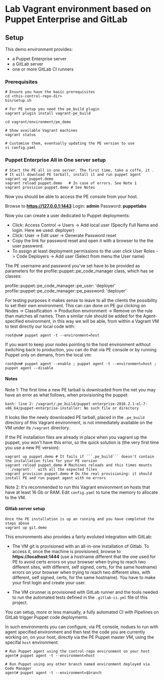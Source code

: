# Lab Vagrant environment based on Puppet Enterprise and GitLab

## Setup

This demo environment provides:

  - a Puppet Enterprise server
  - a GitLab server
  - one or more GitLab CI runners

### Prerequisites

    # Ensure you have the basic prerequisites
    cd <this-control-repo-dir>
    bin/setup.sh

    # For PE setup you need the pe_build plugin
    vagrant plugin install vagrant-pe_build

    cd vagrant/environment/pe_demo

    # Show available Vagrant machines
    vagrant status

    # Customise them, eventually updating the PE version to use
    vi config.yaml


### Puppet Enterprise All in One server setup

    # Start the PE all in one server. The first time, take a coffe, it .
    # It will download PE tarball, install it and run puppet agent 
    vagrant up puppet.demo
    vagrant reload puppet.demo   # In case of errors. See Note 1
    vagrant provision puppet.demo # See Notes

Now you should be able to access the PE console from your host.

Browse to **https://127.0.0.1:1443**
Login: **admin**
Password: **puppetlabs**

Now you can create a user dedicated to Puppet deployments:

  - Click: Access Control -> Users -> Add local user (Specify Full Name and login. Here we used: deployer)
  - Click: User -> Edit user -> Generate Password reset
  - Copy the link for password reset and open it with a browser to the the user password.
  - To assign at least deployment permissions to the user click User Roles -> Code Deployers -> Add user (Select from menu the User name)

The PE username and password you've set have to be provided as parameters for the profile::puppet::pe_code_manager class, which has se classes:

  profile::puppet::pe_code_manager::pe_user: 'deployer'
  profile::puppet::pe_code_manager::pe_password: 'deployer'

For testing purposes it makes sense to leave to all the clients the possibility to set their own environment.
This can can done on PE gui clicking on Nodes -> Classification -> Production environment -> Remove on the rule than matches all names.
Then a similar rule should be added for the Agent-specified environment, in this way we will be able, from within a Vagrant VM to test directly our local code with:

    root@vm# puppet agent -t --environment=host

If you want to keep your nodes pointing to the host environment without switching back to production, you can do that via PE console or by running Puppet only on demans, from the local vm:

    root@vm# puppet agent --enable ; puppet agent -t --environment=host ; puppet agent --disable


#### Notes

Note 1: The first time a new PE tarball is downloaded from the net you may have an error as what follows, when provisioning the puppet:

    bash: line 2: /vagrant/.pe_build/puppet-enterprise-2016.2.1-el-7-x86_64/puppet-enterprise-installer: No such file or directory

It looks like the newly downloaded PE tarball, placed in the ```.pe_build``` directory of this Vagrant environment, is not immediately available on the VM under its ```/vagrant``` directory.

If the PE installation files are already in place when you vagrant up the puppet, you won't have this error, so the quick solution is (the very first time you use a new PE version):

    vagrant up puppet.demo # It fails if ```.pe_build``` doesn't contain the installation files for your PE version
    vagrant reload puppet.demo # Machines reloads and this times mounts ```/vagrant``` with all the expected files
    vagrant provision puppet.demo # Do the real provisioning: it should install PE and run puppet agent with no errors


Note 2: It's recommended to run this Vagrant environment on hosts that have at least 16 Gb or RAM. Edit ```config.yaml``` to tune the memory to allocate to the VM.


#### Gitlab server setup

    Once the PE installation is up an running and you have completed the steps above
    vagrant up git.demo

This environments also provides a fairly evoluted integration with GitLab:

  - The VM git is provisioned with an all-in-one installation of Gitlab. To access it, once the machine is provisioned, browse to **https://localhost:1444** (use a hostname different that the one used for PE to avoid certs errors on your browser when trying to reach two different sites, with different, self signed, certs, for the same hostname) errors on your browser when trying to reach two different sites, with different, self signed, certs, for the same hostname).
    You have to make your first login and create your user.

  - The VM cirunner is provisioned with GitLab runner and the tools needed to run the automated tests defined in the ```.gitlab-ci.yml``` file of this project.

You can setup, more or less manually, a fully automated CI with Pipelines on GitLab trigger Puppet code deployments.

In such environments you can configure, via PE console, nodues to run with agent specified environment and then test the code you are currently working on, on your host, directly via the PE Puppet master VM, using the specifal ```host``` environment:

    # Run Puppet agent using the control-repo environment on your host
    agent# puppet agent -t --environment=host

    # Run Puppet using any other branch named environment deployed via Code Manager
    agent# puppet agent -t --environment=$branch

